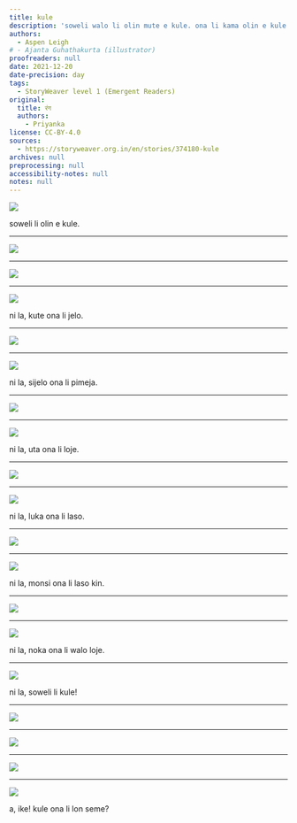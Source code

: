 ```yaml
---
title: kule
description: 'soweli walo li olin mute e kule. ona li kama olin e kule sin. '
authors:
  - Aspen Leigh
# - Ajanta Guhathakurta (illustrator)
proofreaders: null
date: 2021-12-20
date-precision: day
tags:
  - StoryWeaver level 1 (Emergent Readers)
original:
  title: रंग
  authors:
    - Priyanka
license: CC-BY-4.0
sources:
  - https://storyweaver.org.in/en/stories/374180-kule
archives: null
preprocessing: null
accessibility-notes: null
notes: null
---
```


![](https://storage.googleapis.com/static.storyweaver.org.in/illustration_crops/69657/size7/e379c0d826c4177b4dda84a6625b5931.jpg)

soweli li olin e kule.﻿

---

![](https://storage.googleapis.com/static.storyweaver.org.in/illustration_crops/69658/size7/37c62cf7e29b5c680b8472a4d01e210f.jpg)

---

![](https://storage.googleapis.com/static.storyweaver.org.in/illustration_crops/69659/size7/df47fa490c187af72d1b38e661ef403b.jpg)

---

![](https://storage.googleapis.com/static.storyweaver.org.in/illustration_crops/69660/size7/fa36e86259eae89a7dec78cc74e90a98.jpg)

ni la, kute ona li jelo.

---

![](https://storage.googleapis.com/static.storyweaver.org.in/illustration_crops/69662/size7/5d176409729ea6737250939a57ccbbc4.jpg)

---

![](https://storage.googleapis.com/static.storyweaver.org.in/illustration_crops/69663/size7/1c4bb6c87607f40695f2a472cf219f5c.jpg)

ni la, sijelo ona li pimeja.

---

![](https://storage.googleapis.com/static.storyweaver.org.in/illustration_crops/69664/size7/67c60551e0193cef5e5cabc9c71800fd.jpg)

---

![](https://storage.googleapis.com/static.storyweaver.org.in/illustration_crops/69665/size7/d5ebbd94ed1b63a48327c3555b1441e1.jpg)

ni la, uta ona li loje.

---

![](https://storage.googleapis.com/static.storyweaver.org.in/illustration_crops/69666/size7/4e40feaf1a79fd5c1bc14143274cb980.jpg)

---

![](https://storage.googleapis.com/static.storyweaver.org.in/illustration_crops/69668/size7/b5c84b8288330ff4b6477f53b32edae3.jpg)

ni la, luka ona li laso.

---

![](https://storage.googleapis.com/static.storyweaver.org.in/illustration_crops/69669/size7/de658e2977b2653a2d8fdddaf56d1008.jpg)

---

![](https://storage.googleapis.com/static.storyweaver.org.in/illustration_crops/69670/size7/81629078565c21dd7d40aad33512288e.jpg)

ni la, monsi ona li laso kin.

---

![](https://storage.googleapis.com/static.storyweaver.org.in/illustration_crops/69671/size7/b83299101f358a31e2bc6cfb5f4fa72e.jpg)

---

![](https://storage.googleapis.com/static.storyweaver.org.in/illustration_crops/69672/size7/e3872fa8d95a3124d8baf3ee006dbb06.jpg)

ni la, noka ona li walo loje.

---

![](https://storage.googleapis.com/static.storyweaver.org.in/illustration_crops/69673/size7/7840607551549086e591e23cbfa03474.jpg)

ni la, soweli li kule!

---

![](https://storage.googleapis.com/static.storyweaver.org.in/illustration_crops/69674/size7/06ee9b52298bc6ffb139f92abba3615e.jpg)

---

![](https://storage.googleapis.com/static.storyweaver.org.in/illustration_crops/69675/size7/c5721b27ac6da7d2ac991da631b9b7ec.jpg)

---

![](https://storage.googleapis.com/static.storyweaver.org.in/illustration_crops/69676/size7/cb36fdc28bb15b51008840b3ec421ad4.jpg)

---

![](https://storage.googleapis.com/static.storyweaver.org.in/illustration_crops/69677/size7/a851f605bbde9fc1ca13276b8dafc6da.jpg)

a, ike! kule ona li lon seme?
